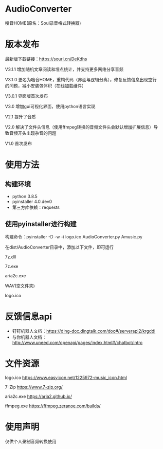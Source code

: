 # AudioConverter
嗖音HOME(原名：Soul录音格式转换器)

# 版本发布
最新版下载链接：https://sourl.cn/DeKdhs

V3.1.1 增加随机文章阅读和埋点统计，并支持更多网络分享音频

V3.1.0 更名为嗖音HOME，重构代码（界面与逻辑分离），修复反馈信息出现空行的问题，减小安装包体积（在线加载组件）

V3.0.1 界面版首次发布

V3.0 增加gui可视化界面，使用python语言实现

V2.1 提升了音质

V2.0 解决了文件头信息（使用ffmpeg转换的音频文件头会默认增加扩展信息）导致音频开头出现杂音的问题

V1.0 首次发布

# 使用方法

## 构建环境
- python 3.8.5
- pyinstaller 4.0.dev0
- 第三方库依赖：requests

## 使用pyinstaller进行构建
构建命令：pyinstaller -D -w -i logo.ico AudioConverter.py Amusic.py

在dist/AudioConverter目录中，添加以下文件，即可运行

7z.dll

7z.exe

aria2c.exe

WAV(空文件夹)

logo.ico

# 反馈信息api
- 钉钉机器人文档：https://ding-doc.dingtalk.com/doc#/serverapi2/krgddi
- 与你机器人文档：http://www.uneed.com/openapi/pages/index.html#/chatbot/intro

# 文件资源
logo.ico https://www.easyicon.net/1225972-music_icon.html

7-Zip https://www.7-zip.org/

aria2c.exe https://aria2.github.io/

ffmpeg.exe https://ffmpeg.zeranoe.com/builds/

# 使用声明
仅供个人录制音频转换使用

